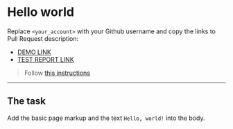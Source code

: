 # Hello world
Replace `<your_account>` with your Github username and copy the links to Pull Request description:
- [DEMO LINK](https://MaksymHerus.github.io/layout_hello-world/)
- [TEST REPORT LINK](https://MaksymHerus.github.io/layout_hello-world/report/html_report/)

> Follow [this instructions](https://mate-academy.github.io/layout_task-guideline/#how-to-solve-the-layout-tasks-on-github)
___

## The task 
Add the basic page markup and the text `Hello, world!` into the body.
